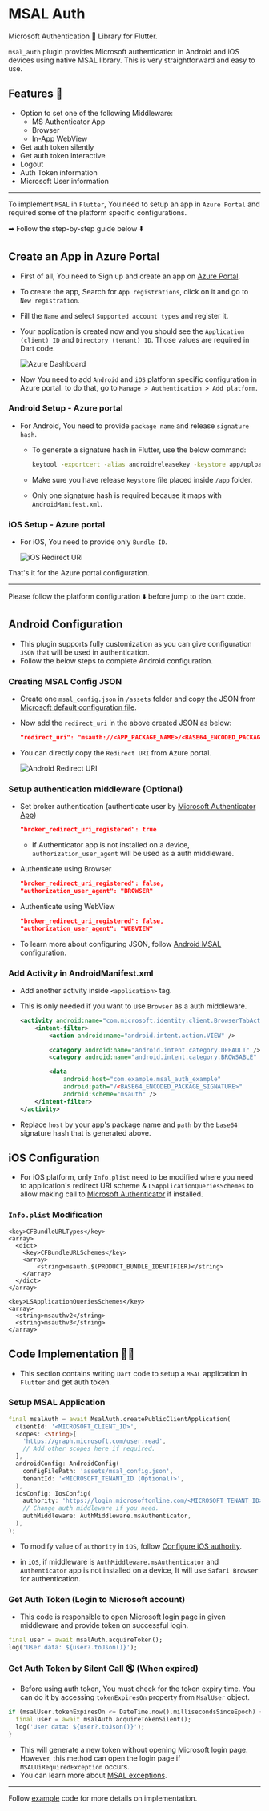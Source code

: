 # MSAL Auth

Microsoft Authentication 🔐 Library for Flutter.

`msal_auth` plugin provides Microsoft authentication in Android and iOS devices using native MSAL library. This is very straightforward and easy to use.

## Features 🚀

- Option to set one of the following Middleware:
  - MS Authenticator App
  - Browser
  - In-App WebView
- Get auth token silently
- Get auth token interactive
- Logout
- Auth Token information
- Microsoft User information

---

To implement `MSAL` in `Flutter`, You need to setup an app in `Azure Portal` and required some of the platform specific configurations.

➡ Follow the step-by-step guide below ⬇️

## Create an App in Azure Portal

- First of all, You need to Sign up and create an app on [Azure Portal].
- To create the app, Search for `App registrations`, click on it and go to `New registration`.
- Fill the `Name` and select `Supported account types` and register it.
- Your application is created now and you should see the `Application (client) ID` and `Directory (tenant) ID`. Those values are required in Dart code.

  ![Azure Dashboard](/Screenshots/Azure-Dashboard.png)

- Now You need to add `Android` and `iOS` platform specific configuration in Azure portal. to do that, go to `Manage > Authentication > Add platform`.
  
### Android Setup - Azure portal

- For Android, You need to provide `package name` and release `signature hash`.
  - To generate a signature hash in Flutter, use the below command:
  
    ```Bash
    keytool -exportcert -alias androidreleasekey -keystore app/upload-keystore.jks | openssl sha1 -binary | openssl base64
    ```

  - Make sure you have release `keystore` file placed inside `/app` folder.
  - Only one signature hash is required because it maps with `AndroidManifest.xml`.
  
### iOS Setup - Azure portal

- For iOS, You need to provide only `Bundle ID`.

  ![iOS Redirect URI](/Screenshots/iOS-Redirect-URI.png)

That's it for the Azure portal configuration.

---

Please follow the platform configuration ⬇️ before jump to the `Dart` code.

## Android Configuration

- This plugin supports fully customization as you can give configuration `JSON` that will be used in authentication.
- Follow the below steps to complete Android configuration.

### Creating MSAL Config JSON

- Create one `msal_config.json` in `/assets` folder and copy the JSON from [Microsoft default configuration file].
- Now add the `redirect_uri` in the above created JSON as below:

  ```JSON
  "redirect_uri": "msauth://<APP_PACKAGE_NAME>/<BASE64_ENCODED_PACKAGE_SIGNATURE>",
  ```

- You can directly copy the `Redirect URI` from Azure portal.

  ![Android Redirect URI](/Screenshots/Azure-Android-Redirect-URI.png)

### Setup authentication middleware (Optional)

- Set broker authentication (authenticate user by [Microsoft Authenticator App])

  ```JSON
  "broker_redirect_uri_registered": true
  ```

  - If Authenticator app is not installed on a device, `authorization_user_agent` will be used as a auth middleware.

- Authenticate using Browser

  ```JSON
  "broker_redirect_uri_registered": false,
  "authorization_user_agent": "BROWSER"
  ```

- Authenticate using WebView

  ```JSON
  "broker_redirect_uri_registered": false,
  "authorization_user_agent": "WEBVIEW"
  ```

- To learn more about configuring JSON, follow [Android MSAL configuration].

### Add Activity in AndroidManifest.xml

- Add another activity inside `<application>` tag.
- This is only needed if you want to use `Browser` as a auth middleware.

  ```XML
  <activity android:name="com.microsoft.identity.client.BrowserTabActivity">
      <intent-filter>
          <action android:name="android.intent.action.VIEW" />

          <category android:name="android.intent.category.DEFAULT" />
          <category android:name="android.intent.category.BROWSABLE" />

          <data
              android:host="com.example.msal_auth_example"
              android:path="/<BASE64_ENCODED_PACKAGE_SIGNATURE>"
              android:scheme="msauth" />
      </intent-filter>
  </activity>
  ```
- Replace `host` by your app's package name and `path` by the `base64` signature hash that is generated above.

## iOS Configuration

- For iOS platform, only `Info.plist` need to be modified where you need to application's redirect URI scheme & `LSApplicationQueriesSchemes` to allow making call to [Microsoft Authenticator] if installed.
  
### `Info.plist` Modification

```Plist
<key>CFBundleURLTypes</key>
<array>
  <dict>
    <key>CFBundleURLSchemes</key>
    <array>
    	<string>msauth.$(PRODUCT_BUNDLE_IDENTIFIER)</string>
    </array>
  </dict>
</array>

<key>LSApplicationQueriesSchemes</key>
<array>
  <string>msauthv2</string>
  <string>msauthv3</string>
</array>
```

## Code Implementation 👨‍💻

- This section contains writing `Dart` code to setup a `MSAL` application in `Flutter` and get auth token.

### Setup MSAL Application

```Dart
final msalAuth = await MsalAuth.createPublicClientApplication(
  clientId: '<MICROSOFT_CLIENT_ID>',
  scopes: <String>[
    'https://graph.microsoft.com/user.read',
    // Add other scopes here if required.
  ],
  androidConfig: AndroidConfig(
    configFilePath: 'assets/msal_config.json',
    tenantId: '<MICROSOFT_TENANT_ID (Optional)>',
  ),
  iosConfig: IosConfig(
    authority: 'https://login.microsoftonline.com/<MICROSOFT_TENANT_ID>/oauth2/v2.0/authorize',
    // Change auth middleware if you need.
    authMiddleware: AuthMiddleware.msAuthenticator,
  ),
);
```
- To modify value of `authority` in `iOS`, follow [Configure iOS authority].

- in `iOS`, if middleware is `AuthMiddleware.msAuthenticator` and `Authenticator` app is not installed on a device, It will use `Safari Browser` for authentication.

### Get Auth Token (Login to Microsoft account)

- This code is responsible to open Microsoft login page in given middleware and provide token on successful login.

```Dart
final user = await msalAuth.acquireToken();
log('User data: ${user?.toJson()}');
```

### Get Auth Token by Silent Call 🔇 (When expired)

- Before using auth token, You must check for the token expiry time. You can do it by accessing `tokenExpiresOn` property from `MsalUser` object.

```Dart
if (msalUser.tokenExpiresOn <= DateTime.now().millisecondsSinceEpoch) {
  final user = await msalAuth.acquireTokenSilent();
  log('User data: ${user?.toJson()}');
}
```

- This will generate a new token without opening Microsoft login page. However, this method can open the login page if `MSALUiRequiredException` occurs.
- You can learn more about [MSAL exceptions].

---

Follow [example] code for more details on implementation.


[Azure Portal]: https://portal.azure.com/
[Microsoft default configuration file]: https://learn.microsoft.com/en-in/entra/identity-platform/msal-configuration#the-default-msal-configuration-file
[Microsoft Authenticator App]: https://play.google.com/store/apps/details?id=com.azure.authenticator
[Android MSAL configuration]: https://learn.microsoft.com/en-in/entra/identity-platform/msal-configuration
[Microsoft Authenticator]: https://apps.apple.com/us/app/microsoft-authenticator/id983156458
[Configure iOS authority]: https://learn.microsoft.com/en-us/entra/msal/objc/configure-authority#change-the-default-authority
[MSAL exceptions]: https://learn.microsoft.com/en-us/entra/msal/dotnet/advanced/exceptions/msal-error-handling
[example]: https://pub.dev/packages/msal_auth/example
